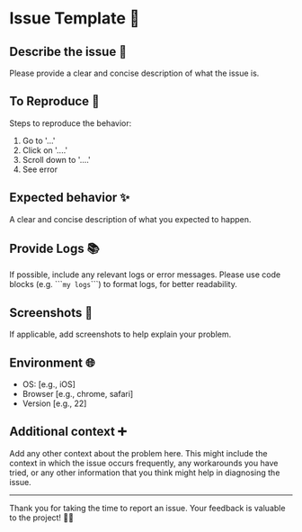 <!-- Copyright 2024 - GitHub user: fredericks1982

Licensed under the Apache License, Version 2.0 (the "License");
you may not use this file except in compliance with the License.
You may obtain a copy of the License at

    http://www.apache.org/licenses/LICENSE-2.0

Unless required by applicable law or agreed to in writing, software
distributed under the License is distributed on an "AS IS" BASIS,
WITHOUT WARRANTIES OR CONDITIONS OF ANY KIND, either express or implied.
See the License for the specific language governing permissions and
limitations under the License.  -->

# Issue Template 🐛

## Describe the issue 📝

Please provide a clear and concise description of what the issue is.

## To Reproduce 🔄

Steps to reproduce the behavior:
1. Go to '...'
2. Click on '....'
3. Scroll down to '....'
4. See error

## Expected behavior ✨

A clear and concise description of what you expected to happen.

## Provide Logs 📚

If possible, include any relevant logs or error messages. Please use code blocks (e.g. \`\`\``my logs`\`\`\`) to format logs, for better readability.

## Screenshots 📸

If applicable, add screenshots to help explain your problem.

## Environment 🌐

- OS: [e.g., iOS]
- Browser [e.g., chrome, safari]
- Version [e.g., 22]

## Additional context ➕

Add any other context about the problem here. This might include the context in which the issue occurs frequently, any workarounds you have tried, or any other information that you think might help in diagnosing the issue.

---

Thank you for taking the time to report an issue. Your feedback is valuable to the project! 🙏💖

